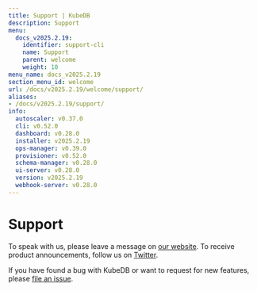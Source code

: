 ```yaml
---
title: Support | KubeDB
description: Support
menu:
  docs_v2025.2.19:
    identifier: support-cli
    name: Support
    parent: welcome
    weight: 10
menu_name: docs_v2025.2.19
section_menu_id: welcome
url: /docs/v2025.2.19/welcome/support/
aliases:
- /docs/v2025.2.19/support/
info:
  autoscaler: v0.37.0
  cli: v0.52.0
  dashboard: v0.28.0
  installer: v2025.2.19
  ops-manager: v0.39.0
  provisioner: v0.52.0
  schema-manager: v0.28.0
  ui-server: v0.28.0
  version: v2025.2.19
  webhook-server: v0.28.0
---
```


# Support

To speak with us, please leave a message on [our website](https://appscode.com/contact/). To receive product announcements, follow us on [Twitter](https://twitter.com/KubeDB).

If you have found a bug with KubeDB or want to request for new features, please [file an issue](https://github.com/kubedb/project/issues/new).
